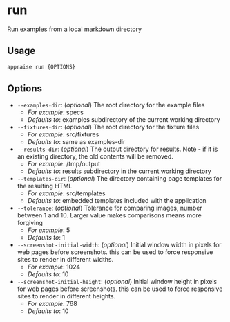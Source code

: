 # run

Run examples from a local markdown directory

## Usage

```bash
appraise run {OPTIONS}
```

## Options

*  `--examples-dir`:  (_optional_) The root directory for the example files
    * _For example_: specs
    * _Defaults to_: examples subdirectory of the current working directory
*  `--fixtures-dir`:  (_optional_) The root directory for the fixture files
    * _For example_: src/fixtures
    * _Defaults to_: same as examples-dir
*  `--results-dir`:  (_optional_) The output directory for results. Note - if it is an existing directory, the old contents will be removed.
    * _For example_: /tmp/output
    * _Defaults to_: results subdirectory in the current working directory
*  `--templates-dir`:  (_optional_) The directory containing page templates for the resulting HTML
    * _For example_: src/templates
    * _Defaults to_: embedded templates included with the application
*  `--tolerance`:  (_optional_) Tolerance for comparing images, number between 1 and 10. Larger value makes comparisons means more forgiving
    * _For example_: 5
    * _Defaults to_: 1
*  `--screenshot-initial-width`:  (_optional_) Initial window width in pixels for web pages before screenshots. this can be used to force responsive sites to render in different widths.
    * _For example_: 1024
    * _Defaults to_: 10
*  `--screenshot-initial-height`:  (_optional_) Initial window height in pixels for web pages before screenshots. this can be used to force responsive sites to render in different heights.
    * _For example_: 768
    * _Defaults to_: 10

